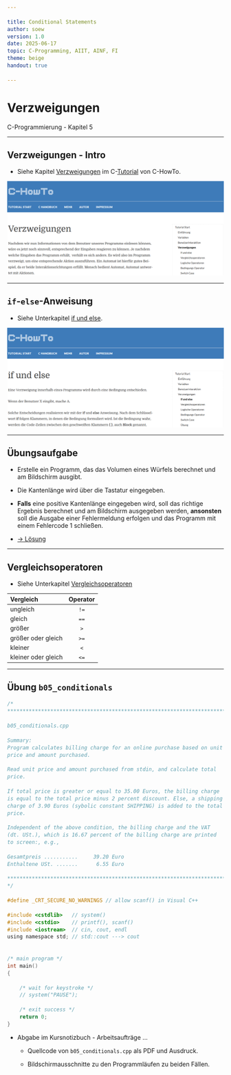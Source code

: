 ```yaml
---

title: Conditional Statements
author: soew
version: 1.0
date: 2025-06-17
topic: C-Programming, AIIT, AINF, FI
theme: beige
handout: true

---
```


# Verzweigungen

C-Programmierung - Kapitel 5

---

## Verzweigungen - Intro

- Siehe Kapitel [Verzweigungen](https://www.c-howto.de/tutorial/verzweigungen/) im C-[Tutorial](https://www.c-howto.de/tutorial) von C-HowTo.

![image](./_img/05-conditionals.png)

---

## `if`-`else`-Anweisung

- Siehe Unterkapitel [if und else](https://www.c-howto.de/tutorial/verzweigungen/if-und-else/).

![image](./_img/05-if-else-statement.png)

---

## Übungsaufgabe

- Erstelle ein Programm, das das Volumen eines Würfels berechnet und am Bildschirm ausgibt.

- Die Kantenlänge wird über die Tastatur eingegeben.

- **Falls** eine positive Kantenlänge eingegeben wird, soll das richtige Ergebnis berechnet und am Bildschirm ausgegeben werden, **ansonsten** soll die Ausgabe einer Fehlermeldung erfolgen und das Programm mit einem Fehlercode 1 schließen.

- [&rarr; Lösung](./c05_if-else-xrcs.md)

---

## Vergleichsoperatoren

- Siehe Unterkapitel [Vergleichsoperatoren](http://www.c-howto.de/tutorial/verzweigungen/vergleichsoperatoren/)

| Vergleich           | Operator |
| :------------------ | :------: |
| ungleich	          | `!=`     |
|    gleich           | `==`     |
| größer	          | `>`      |
| größer oder gleich  | `>=`     |
| kleiner             | `<`      |
| kleiner oder gleich | `<=`     |

---

## Übung `b05_conditionals`

```c
/*
************************************************************************
   
b05_conditionals.cpp

Summary:
Program calculates billing charge for an online purchase based on unit
price and amount purchased.

Read unit price and amount purchased from stdin, and calculate total
price.

If total price is greater or equal to 35.00 Euros, the billing charge
is equal to the total price minus 2 percent discount. Else, a shipping
charge of 3.90 Euros (sybolic constant SHIPPING) is added to the total
price.

Independent of the above condition, the billing charge and the VAT
(dt. USt.), which is 16.67 percent of the billing charge are printed
to screen:, e.g.,

Gesamtpreis ...........     39.20 Euro
Enthaltene USt. .......      6.55 Euro

************************************************************************
*/

#define _CRT_SECURE_NO_WARNINGS // allow scanf() in Visual C++

#include <cstdlib>   // system()
#include <cstdio>    // printf(), scanf()
#include <iostream>  // cin, cout, endl
using namespace std; // std::cout ---> cout


/* main program */
int main()
{
    
    /* wait for keystroke */
    // system("PAUSE");
    
    /* exit success */
    return 0;
}
```

- Abgabe im Kursnotizbuch - Arbeitsaufträge ...

  - Quellcode von `b05_conditionals.cpp` als PDF und Ausdruck.

  - Bildschirmausschnitte zu den Programmläufen zu beiden Fällen.








